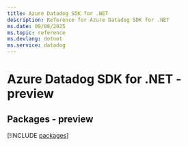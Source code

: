 ```yaml
---
title: Azure Datadog SDK for .NET
description: Reference for Azure Datadog SDK for .NET
ms.date: 09/08/2025
ms.topic: reference
ms.devlang: dotnet
ms.service: datadog
---
```

# Azure Datadog SDK for .NET - preview
## Packages - preview
[!INCLUDE [packages](datadog-index.md)]